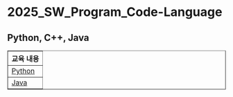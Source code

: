 <h1>2025_SW_Program_Code-Language</h1>
<h2>Python, C++, Java</h2>
<table border="1">
    <tr>
        <th>교육 내용</th>
    </tr>
    <tr>
        <td><a href="https://github.com/gomtam/Python">Python</a></td>
    </tr>
    <tr>
        <td><a href="https://github.com/gomtam/Java">Java</a></td>
    </tr>
</table>
